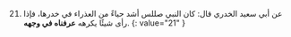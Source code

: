 21. عن أبي سعيد الخدري قال: كان النبي صللس أشد حياءً من العذراء في خدرها، فإذا رأى شيئًا يكرهه **عرفناه في وجهه**.
{: value="21" }